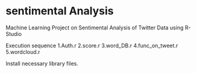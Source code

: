 # sentimental Analysis
Machine Learning Project on Sentimental Analysis of Twitter Data using R-Studio

Execution sequence
1.Auth.r
2.score.r
3.word_DB.r
4.func_on_tweet.r
5.wordcloud.r

Install necessary library files.
